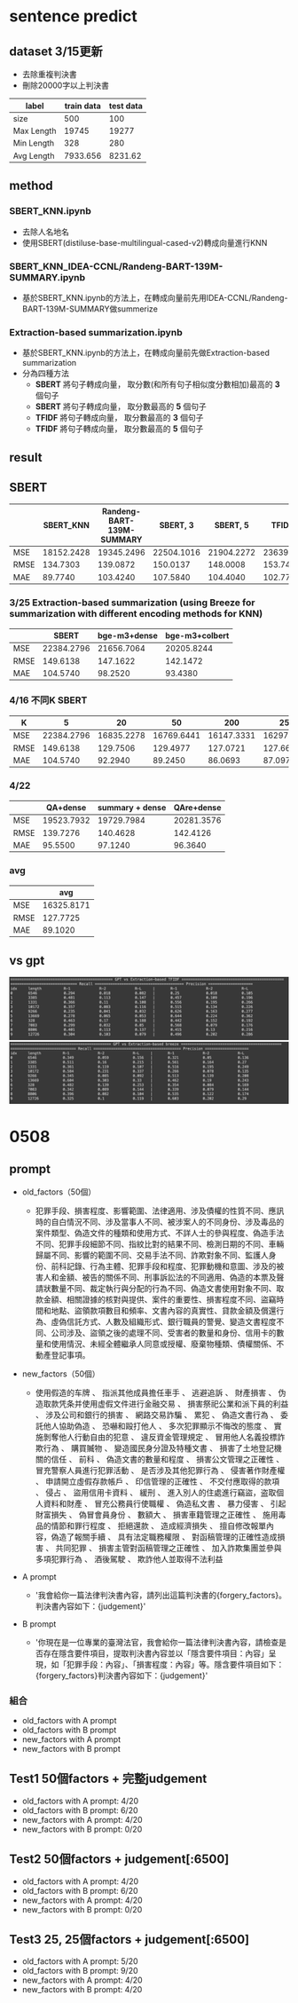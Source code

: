 # sentence predict
## dataset 3/15更新
- 去除重複判決書
- 刪除20000字以上判決書

|  label | train data | test data |
| -------- | -------- | -------- |
|     size     | 500     | 100     |
|     Max Length     | 19745     | 19277     |
|     Min Length     | 328     | 280     |
|     Avg Length     | 7933.656     | 8231.62     |

## method
### SBERT_KNN.ipynb
- 去除人名地名
- 使用SBERT(distiluse-base-multilingual-cased-v2)轉成向量進行KNN
### SBERT_KNN_IDEA-CCNL/Randeng-BART-139M-SUMMARY.ipynb
- 基於SBERT_KNN.ipynb的方法上，在轉成向量前先用IDEA-CCNL/Randeng-BART-139M-SUMMARY做summerize

### Extraction-based summarization.ipynb
- 基於SBERT_KNN.ipynb的方法上，在轉成向量前先做Extraction-based summarization
- 分為四種方法
    - **SBERT** 將句子轉成向量， 取分數(和所有句子相似度分數相加)最高的 **3** 個句子
    - **SBERT** 將句子轉成向量， 取分數最高的 **5** 個句子
    - **TFIDF** 將句子轉成向量， 取分數最高的 **3** 個句子
    - **TFIDF** 將句子轉成向量， 取分數最高的 **5** 個句子
## result

## SBERT
|          | SBERT_KNN | Randeng-BART-139M-SUMMARY | SBERT, 3 |SBERT, 5 |TFIDF, 3 |TFIDF, 5 |
| -------- | -------- | -------- |-------- |-------- |-------- |-------- |
| MSE     | 18152.2428     | 19345.2496     |22504.1016|21904.2272|23639.0432|22577.1848|
| RMSE     | 134.7303     | 139.0872     |150.0137|148.0008|153.7499|150.2571|
| MAE     | 89.7740     | 103.4240     |107.5840|104.4040|102.7760|103.3440|

### 3/25 Extraction-based summarization (using Breeze for summarization with different encoding methods for KNN)
|          | SBERT        | bge-m3+dense | bge-m3+colbert 
| -------- | ----------   | ------------ | -------------
| MSE      | 22384.2796   | 21656.7064   | 20205.8244
| RMSE     | 149.6138     | 147.1622     | 142.1472
| MAE      | 104.5740     | 98.2520      | 93.4380

### 4/16 不同K SBERT
|     K    |  5           | 20         | 50         | 200 | 250 
| -------- | ----------   | ---------- | ---------- | --- | ---
| MSE      | 22384.2796   | 16835.2278 | 16769.6441 | 16147.3331 | 16297.4216
| RMSE     | 149.6138     | 129.7506   | 129.4977   | 127.0721 | 127.6613
| MAE      | 104.5740     | 92.2940    | 89.2450    | 86.0693 | 87.0975

### 4/22
|          | QA+dense     | summary + dense | QAre+dense
| -------- | ----------   | ---------- | ----------
| MSE      | 19523.7932   | 19729.7984 | 20281.3576
| RMSE     | 139.7276     | 140.4628   | 142.4126
| MAE      | 95.5500      | 97.1240    | 96.3640

### avg
|          | avg | 
| -------- | -------- | 
| MSE     | 16325.8171     | 
| RMSE     | 127.7725     | 
| MAE     | 89.1020     | 

## vs gpt
![image](https://github.com/flora0110/sentence_prediction/blob/main/GPT_TFIDF.png)
![image](https://github.com/flora0110/sentence_prediction/blob/main/GPT_Breeze.png)

# 0508
## prompt
- old_factors（50個）
    - 犯罪手段、損害程度、影響範圍、法律適用、涉及債權的性質不同、應訊時的自白情況不同、涉及當事人不同、被涉案人的不同身份、涉及毒品的案件類型、偽造文件的種類和使用方式、不詳人士的參與程度、偽造手法不同、犯罪手段細節不同、指紋比對的結果不同、檢測日期的不同、車輛歸屬不同、影響的範圍不同、交易手法不同、詐欺對象不同、監護人身份、前科記錄、行為主體、犯罪手段和程度、犯罪動機和意圖、涉及的被害人和金額、被告的關係不同、刑事訴訟法的不同適用、偽造的本票及聲請狀數量不同、裁定執行與分配的行為不同、偽造文書使用對象不同、取款金額、相關證據的核對與提供、案件的重要性、損害程度不同、盜竊時間和地點、盜領款項數目和頻率、文書內容的真實性、貸款金額及償還行為、虛偽信託方式、人數及組織形式、銀行職員的警覺、變造文書程度不同、公司涉及、盜領之後的處理不同、受害者的數量和身份、信用卡的數量和使用情況、未經全體繼承人同意或授權、廢棄物種類、債權關係、不動產登記事項。

- new_factors（50個）
    - 使用假造的车牌 、 指派其他成員擔任車手 、 逃避追訴 、 財產損害 、 伪造取款凭条并使用虚假文件进行金融交易 、 損害祭祀公業和派下員的利益 、 涉及公司和銀行的損害 、 網路交易詐騙 、 累犯 、 偽造文書行為 、 委託他人協助偽造 、 恐嚇和毆打他人 、 多次犯罪顯示不悔改的態度 、 實施剝奪他人行動自由的犯意 、 違反資金管理規定 、 冒用他人名義投標詐欺行為 、 購買贓物 、 變造國民身分證及特種文書 、 損害了土地登記機關的信任 、 前科 、 偽造文書的數量和程度 、 損害公文管理之正確性 、 冒充警察人員進行犯罪活動 、 是否涉及其他犯罪行為 、 侵害著作財產權 、 申請開立虛假存款帳戶 、 印信管理的正確性 、 不交付應取得的款項 、 侵占 、 盜用信用卡資料 、 緩刑 、 進入別人的住處進行竊盜，盗取個人資料和財產 、 冒充公務員行使職權 、 偽造私文書 、 暴力侵害 、 引起財富損失 、 偽冒會員身份 、 數額大 、 損害車籍管理之正確性 、 施用毒品的情節和罪行程度 、 拒絕還款 、 造成經濟損失 、 擅自修改報單內容，偽造了報關手續 、 具有法定職務權限 、 對函稿管理的正確性造成損害 、 共同犯罪 、 損害主管對函稿管理之正確性 、 加入詐欺集團並參與多項犯罪行為 、 酒後駕駛 、 欺詐他人並取得不法利益
- A prompt
    - '我會給你一篇法律判決書內容，請列出這篇判決書的{forgery_factors}。判決書內容如下：{judgement}'
- B prompt
    - '你現在是一位專業的臺灣法官，我會給你一篇法律判決書內容，請檢查是否存在隱含要件項目，提取判決書內容並以「隱含要件項目：內容」呈現，如「犯罪手段：內容」、「損害程度：內容」等。隱含要件項目如下：{forgery_factors}判決書內容如下：{judgement}'

### 組合
- old_factors with A prompt
- old_factors with B prompt
- new_factors with A prompt
- new_factors with B prompt

## Test1 50個factors + 完整judgement
- old_factors with A prompt: 4/20
- old_factors with B prompt: 6/20
- new_factors with A prompt: 4/20
- new_factors with B prompt: 0/20


## Test2 50個factors + judgement[:6500]
- old_factors with A prompt: 4/20
- old_factors with B prompt: 6/20
- new_factors with A prompt: 4/20
- new_factors with B prompt: 0/20

## Test3 25, 25個factors + judgement[:6500]
- old_factors with A prompt: 5/20
- old_factors with B prompt: 9/20
- new_factors with A prompt: 4/20
- new_factors with B prompt: 4/20

